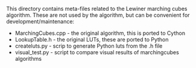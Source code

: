 This directory contains meta-files related to the Lewiner marching cubes
algorithm. These are not used by the algorithm, but can be convenient
for development/maintenance:
    
* MarchingCubes.cpp - the original algorithm, this is ported to Cython
* LookupTable.h - the original LUTs, these are ported to Python
* createluts.py - scrip to generate Python luts from the .h file
* visual_test.py - script to compare visual results of marchingcubes algorithms
